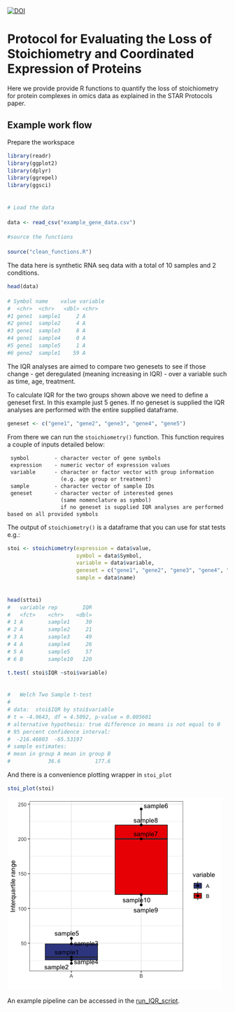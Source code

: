 [![DOI](https://zenodo.org/badge/414033410.svg)](https://zenodo.org/badge/latestdoi/414033410)



# Protocol for Evaluating the Loss of Stoichiometry and Coordinated Expression of Proteins

Here we provide provide R functions to quantify the loss of stoichiometry for protein complexes in omics data as explained in the STAR Protocols paper.

## Example work flow

Prepare the workspace

```r
library(readr)
library(ggplot2)
library(dplyr)
library(ggrepel)
library(ggsci)


# Load the data 

data <- read_csv("example_gene_data.csv")

#source the functions

source("clean_functions.R")

```


The data here is synthetic RNA seq data with a total of 10 samples and 2 conditions.


```r
head(data)

# Symbol name    value variable
#  <chr>  <chr>   <dbl> <chr>   
#1 gene1  sample1     2 A       
#2 gene1  sample2     4 A       
#3 gene1  sample3     8 A       
#4 gene1  sample4     0 A       
#5 gene1  sample5     1 A       
#6 gene2  sample1    59 A 
```

The IQR analyses are aimed to compare two genesets to see if those change - get deregulated (meaning increasing in IQR) - over a variable such as time, age, treatment.

To calculate IQR for the two groups shown above we need to define a geneset first.
In this example just 5 genes. If no geneset is supplied the IQR analyses are performed with the entire supplied dataframe.

```r
geneset <- c("gene1", "gene2", "gene3", "gene4", "gene5")
```


From there we can run the `stoichiometry()` function.
This function requires a couple of inputs detailed below:


     symbol        - character vector of gene symbols
     expression    - numeric vector of expression values
     variable      - character or factor vector with group information 
                     (e.g. age group or treatment)
     sample        - character vector of sample IDs
     geneset       - character vector of interested genes 
                     (same nomenclature as symbol)
                     if no geneset is supplied IQR analyses are performed based on all provided symbols


The output of `stoichiometry()` is a dataframe that you can use for stat tests e.g.:

```r
stoi <- stoichiometry(expression = data$value,
                      symbol = data$Symbol,
                      variable = data$variable,
                      geneset = c("gene1", "gene2", "gene3", "gene4", "gene5"),
                      sample = data$name)
                      
                      
head(sttoi)
#   variable rep        IQR
#   <fct>    <chr>    <dbl>
# 1 A        sample1     30
# 2 A        sample2     21
# 3 A        sample3     49
# 4 A        sample4     26
# 5 A        sample5     57
# 6 B        sample10   120
```



```r
t.test( stoi$IQR ~stoi$variable)


#	Welch Two Sample t-test
#
# data:  stoi$IQR by stoi$variable
# t = -4.9643, df = 4.5092, p-value = 0.005601
# alternative hypothesis: true difference in means is not equal to 0
# 95 percent confidence interval:
#  -216.46803  -65.53197
# sample estimates:
# mean in group A mean in group B 
#            36.6           177.6 

```

And there is a convenience plotting wrapper in `stoi_plot`


```r
stoi_plot(stoi)
```
![image](Rplot02.png)



An example pipeline can be accessed in the [run_IQR_script](run_IQR_script.R).



